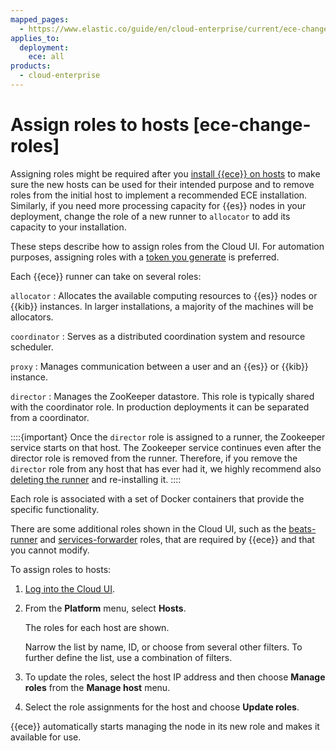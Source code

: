 ```yaml
---
mapped_pages:
  - https://www.elastic.co/guide/en/cloud-enterprise/current/ece-change-roles.html
applies_to:
  deployment:
    ece: all
products:
  - cloud-enterprise
---
```


# Assign roles to hosts [ece-change-roles]

Assigning roles might be required after you [install {{ece}} on hosts](install.md) to make sure the new hosts can be used for their intended purpose and to remove roles from the initial host to implement a recommended ECE installation. Similarly, if you need more processing capacity for {{es}} nodes in your deployment, change the role of a new runner to `allocator` to add its capacity to your installation.

These steps describe how to assign roles from the Cloud UI. For automation purposes, assigning roles with a [token you generate](generate-roles-tokens.md) is preferred.

Each {{ece}} runner can take on several roles:

`allocator`
:   Allocates the available computing resources to {{es}} nodes or {{kib}} instances. In larger installations, a majority of the machines will be allocators.

`coordinator`
:   Serves as a distributed coordination system and resource scheduler.

`proxy`
:   Manages communication between a user and an {{es}} or {{kib}} instance.

`director`
:   Manages the ZooKeeper datastore. This role is typically shared with the coordinator role. In production deployments it can be separated from a coordinator.

::::{important}
Once the `director` role is assigned to a runner, the Zookeeper service starts on that host. The Zookeeper service continues even after the  director role is removed from the runner. Therefore, if you remove the `director` role from any host that has ever had it, we highly recommend also [deleting the runner](../../maintenance/ece/delete-ece-hosts.md) and re-installing it.
::::


Each role is associated with a set of Docker containers that provide the specific functionality.

There are some additional roles shown in the Cloud UI, such as the [beats-runner](/reference/glossary/index.md#glossary-beats-runner) and [services-forwarder](/reference/glossary/index.md#glossary-services-forwarder) roles, that are required by {{ece}} and that you cannot modify.

To assign roles to hosts:

1. [Log into the Cloud UI](log-into-cloud-ui.md).
2. From the **Platform** menu, select **Hosts**.

    The roles for each host are shown.

    Narrow the list by name, ID, or choose from several other filters. To further define the list, use a combination of filters.

3. To update the roles, select the host IP address and then choose **Manage roles** from the **Manage host** menu.
4. Select the role assignments for the host and choose **Update roles**.

{{ece}} automatically starts managing the node in its new role and makes it available for use.


